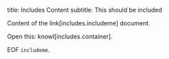 title: Includes Content
subtitle: This should be included

Content of the link[includes.includeme] document.

Open this: knowl[includes.container].

EOF `includeme`.


